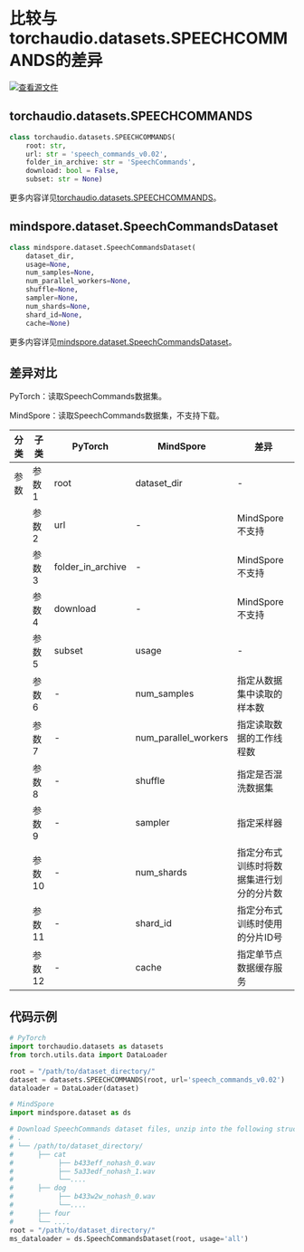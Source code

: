 # 比较与torchaudio.datasets.SPEECHCOMMANDS的差异

[![查看源文件](https://mindspore-website.obs.cn-north-4.myhuaweicloud.com/website-images/r2.3.q1/resource/_static/logo_source.svg)](https://gitee.com/mindspore/docs/blob/r2.3.q1/docs/mindspore/source_zh_cn/note/api_mapping/pytorch_diff/SPEECHCOMMANDS.md)

## torchaudio.datasets.SPEECHCOMMANDS

```python
class torchaudio.datasets.SPEECHCOMMANDS(
    root: str,
    url: str = 'speech_commands_v0.02',
    folder_in_archive: str = 'SpeechCommands',
    download: bool = False,
    subset: str = None)
```

更多内容详见[torchaudio.datasets.SPEECHCOMMANDS](https://pytorch.org/audio/0.8.0/datasets.html#speechcommands)。

## mindspore.dataset.SpeechCommandsDataset

```python
class mindspore.dataset.SpeechCommandsDataset(
    dataset_dir,
    usage=None,
    num_samples=None,
    num_parallel_workers=None,
    shuffle=None,
    sampler=None,
    num_shards=None,
    shard_id=None,
    cache=None)
```

更多内容详见[mindspore.dataset.SpeechCommandsDataset](https://mindspore.cn/docs/zh-CN/r2.3.0rc1/api_python/dataset/mindspore.dataset.SpeechCommandsDataset.html#mindspore.dataset.SpeechCommandsDataset)。

## 差异对比

PyTorch：读取SpeechCommands数据集。

MindSpore：读取SpeechCommands数据集，不支持下载。

| 分类 | 子类 |PyTorch | MindSpore | 差异 |
| --- | ---   | ---   | ---        |---  |
|参数 | 参数1 | root    | dataset_dir    | - |
|     | 参数2 | url      | -    |MindSpore不支持|
|     | 参数3 | folder_in_archive      | -    | MindSpore不支持|
|     | 参数4 | download    | -   | MindSpore不支持 |
|     | 参数5 | subset      | usage    | - |
|     | 参数6 | -    | num_samples | 指定从数据集中读取的样本数 |
|     | 参数7 | -    | num_parallel_workers | 指定读取数据的工作线程数 |
|     | 参数8 | -    | shuffle  | 指定是否混洗数据集 |
|     | 参数9 | -    | sampler  | 指定采样器 |
|     | 参数10 | -    | num_shards | 指定分布式训练时将数据集进行划分的分片数 |
|     | 参数11 | -    | shard_id | 指定分布式训练时使用的分片ID号 |
|     | 参数12 | -    | cache | 指定单节点数据缓存服务 |

## 代码示例

```python
# PyTorch
import torchaudio.datasets as datasets
from torch.utils.data import DataLoader

root = "/path/to/dataset_directory/"
dataset = datasets.SPEECHCOMMANDS(root, url='speech_commands_v0.02')
dataloader = DataLoader(dataset)

# MindSpore
import mindspore.dataset as ds

# Download SpeechCommands dataset files, unzip into the following structure
# .
# └── /path/to/dataset_directory/
#      ├── cat
#           ├── b433eff_nohash_0.wav
#           ├── 5a33edf_nohash_1.wav
#           └──....
#      ├── dog
#           ├── b433w2w_nohash_0.wav
#           └──....
#      ├── four
#      └── ....
root = "/path/to/dataset_directory/"
ms_dataloader = ds.SpeechCommandsDataset(root, usage='all')
```
